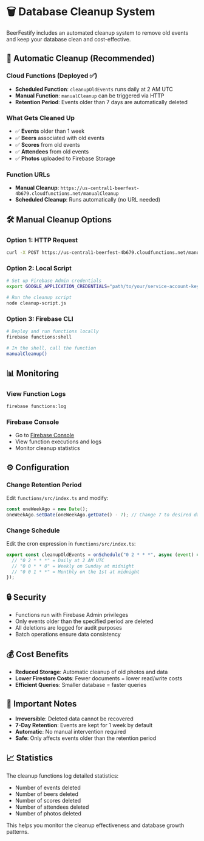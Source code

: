 # 🗑️ Database Cleanup System

BeerFestify includes an automated cleanup system to remove old events and keep your database clean and cost-effective.

## 🚀 Automatic Cleanup (Recommended)

### Cloud Functions (Deployed ✅)
- **Scheduled Function**: `cleanupOldEvents` runs daily at 2 AM UTC
- **Manual Function**: `manualCleanup` can be triggered via HTTP
- **Retention Period**: Events older than 7 days are automatically deleted

### What Gets Cleaned Up
- ✅ **Events** older than 1 week
- ✅ **Beers** associated with old events
- ✅ **Scores** from old events
- ✅ **Attendees** from old events
- ✅ **Photos** uploaded to Firebase Storage

### Function URLs
- **Manual Cleanup**: `https://us-central1-beerfest-4b679.cloudfunctions.net/manualCleanup`
- **Scheduled Cleanup**: Runs automatically (no URL needed)

## 🛠️ Manual Cleanup Options

### Option 1: HTTP Request
```bash
curl -X POST https://us-central1-beerfest-4b679.cloudfunctions.net/manualCleanup
```

### Option 2: Local Script
```bash
# Set up Firebase Admin credentials
export GOOGLE_APPLICATION_CREDENTIALS="path/to/your/service-account-key.json"

# Run the cleanup script
node cleanup-script.js
```

### Option 3: Firebase CLI
```bash
# Deploy and run functions locally
firebase functions:shell

# In the shell, call the function
manualCleanup()
```

## 📊 Monitoring

### View Function Logs
```bash
firebase functions:log
```

### Firebase Console
- Go to [Firebase Console](https://console.firebase.google.com/project/beerfest-4b679/functions)
- View function executions and logs
- Monitor cleanup statistics

## ⚙️ Configuration

### Change Retention Period
Edit `functions/src/index.ts` and modify:
```typescript
const oneWeekAgo = new Date();
oneWeekAgo.setDate(oneWeekAgo.getDate() - 7); // Change 7 to desired days
```

### Change Schedule
Edit the cron expression in `functions/src/index.ts`:
```typescript
export const cleanupOldEvents = onSchedule("0 2 * * *", async (event) => {
  // "0 2 * * *" = Daily at 2 AM UTC
  // "0 0 * * 0" = Weekly on Sunday at midnight
  // "0 0 1 * *" = Monthly on the 1st at midnight
});
```

## 🔒 Security

- Functions run with Firebase Admin privileges
- Only events older than the specified period are deleted
- All deletions are logged for audit purposes
- Batch operations ensure data consistency

## 💰 Cost Benefits

- **Reduced Storage**: Automatic cleanup of old photos and data
- **Lower Firestore Costs**: Fewer documents = lower read/write costs
- **Efficient Queries**: Smaller database = faster queries

## 🚨 Important Notes

- **Irreversible**: Deleted data cannot be recovered
- **7-Day Retention**: Events are kept for 1 week by default
- **Automatic**: No manual intervention required
- **Safe**: Only affects events older than the retention period

## 📈 Statistics

The cleanup functions log detailed statistics:
- Number of events deleted
- Number of beers deleted
- Number of scores deleted
- Number of attendees deleted
- Number of photos deleted

This helps you monitor the cleanup effectiveness and database growth patterns.
